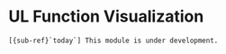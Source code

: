 # UL Function Visualization
<!-- 
```{eval-rst} 
.. automodule:: monalysa.ulfunc.visualizations
    :members:
``` -->

```{warning} 
[{sub-ref}`today`] This module is under development.
```